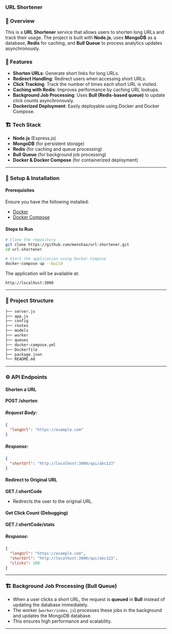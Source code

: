 ### URL Shortener

### 🚀 Overview

This is a **URL Shortener** service that allows users to shorten long URLs and track their usage. The project is built with **Node.js**, uses **MongoDB** as a database, **Redis** for caching, and **Bull Queue** to process analytics updates asynchronously.

### 📌 Features

- **Shorten URLs**: Generate short links for long URLs.
- **Redirect Handling**: Redirect users when accessing short URLs.
- **Click Tracking**: Track the number of times each short URL is visited.
- **Caching with Redis**: Improves performance by caching URL lookups.
- **Background Job Processing**: Uses **Bull (Redis-based queue)** to update click counts asynchronously.
- **Dockerized Deployment**: Easily deployable using Docker and Docker Compose.

### 🏗️ Tech Stack

- **Node.js** (Express.js)
- **MongoDB** (for persistent storage)
- **Redis** (for caching and queue processing)
- **Bull Queue** (for background job processing)
- **Docker & Docker Compose** (for containerized deployment)

---

### 🔧 Setup & Installation

#### Prerequisites

Ensure you have the following installed:

- [Docker](https://www.docker.com/get-started)
- [Docker Compose](https://docs.docker.com/compose/install/)

#### Steps to Run

```sh
# Clone the repository
git clone https://github.com/menshaa/url-shortener.git
cd url-shortener

# Start the application using Docker Compose
docker-compose up --build
```

The application will be available at:

```sh
http://localhost:3000
```

---

### 📂 Project Structure

```sh
├── server.js
├── app.js
├── config
├── routes
├── models
├── worker
├── queues
├── docker-compose.yml
├── Dockerfile
├── package.json
└── README.md
```

---

### ⚙️ API Endpoints

#### Shorten a URL

**POST /shorten**

##### Request Body:

```json
{
  "longUrl": "https://example.com"
}
```

##### Response:

```json
{
  "shortUrl": "http://localhost:3000/api/abc123"
}
```

#### Redirect to Original URL

**GET /:shortCode**

- Redirects the user to the original URL.

#### Get Click Count (Debugging)

**GET /:shortCode/stats**

##### Response:

```json
{
  "longUrl": "https://example.com",
  "shortUrl": "http://localhost:3000/api/abc123",
  "clicks": 100
}
```

---

### 🏗️ Background Job Processing (Bull Queue)

- When a user clicks a short URL, the request is **queued** in **Bull** instead of updating the database immediately.
- The worker (`worker/index.js`) processes these jobs in the background and updates the MongoDB database.
- This ensures high performance and scalability.

---
